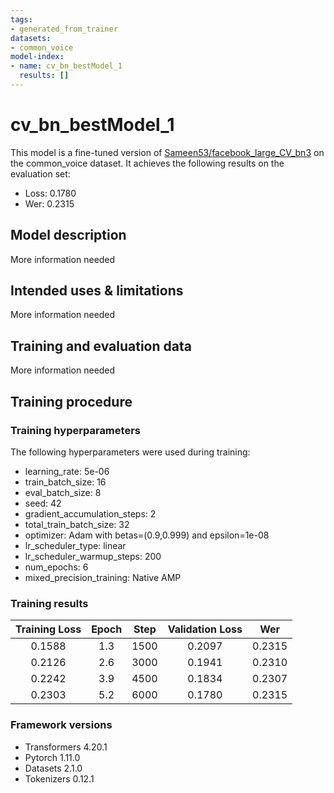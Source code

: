 ```yaml
---
tags:
- generated_from_trainer
datasets:
- common_voice
model-index:
- name: cv_bn_bestModel_1
  results: []
---
```


<!-- This model card has been generated automatically according to the information the Trainer had access to. You
should probably proofread and complete it, then remove this comment. -->

# cv_bn_bestModel_1

This model is a fine-tuned version of [Sameen53/facebook_large_CV_bn3](https://huggingface.co/Sameen53/facebook_large_CV_bn3) on the common_voice dataset.
It achieves the following results on the evaluation set:
- Loss: 0.1780
- Wer: 0.2315

## Model description

More information needed

## Intended uses & limitations

More information needed

## Training and evaluation data

More information needed

## Training procedure

### Training hyperparameters

The following hyperparameters were used during training:
- learning_rate: 5e-06
- train_batch_size: 16
- eval_batch_size: 8
- seed: 42
- gradient_accumulation_steps: 2
- total_train_batch_size: 32
- optimizer: Adam with betas=(0.9,0.999) and epsilon=1e-08
- lr_scheduler_type: linear
- lr_scheduler_warmup_steps: 200
- num_epochs: 6
- mixed_precision_training: Native AMP

### Training results

| Training Loss | Epoch | Step | Validation Loss | Wer    |
|:-------------:|:-----:|:----:|:---------------:|:------:|
| 0.1588        | 1.3   | 1500 | 0.2097          | 0.2315 |
| 0.2126        | 2.6   | 3000 | 0.1941          | 0.2310 |
| 0.2242        | 3.9   | 4500 | 0.1834          | 0.2307 |
| 0.2303        | 5.2   | 6000 | 0.1780          | 0.2315 |


### Framework versions

- Transformers 4.20.1
- Pytorch 1.11.0
- Datasets 2.1.0
- Tokenizers 0.12.1
